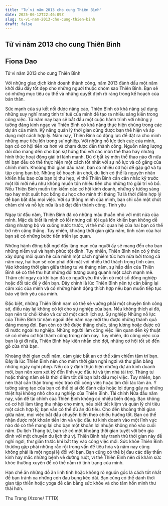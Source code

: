 ```yaml
---
title: "Tử vi năm 2013 cho cung Thiên Bình"
date: 2025-06-12T22:46:09Z
slug: tu-vi-nam-2013-cho-cung-thien-binh
draft: false
---
```


## Tử vi năm 2013 cho cung Thiên Bình

## Fiona Dao

Tử vi năm 2013 cho cung Thiên Bình​

 
Với những giao dịch kinh doanh thành công, năm 2013 đánh dấu một năm khởi đầu đầy tốt đẹp cho những người thuộc chòm sao Thiên Bình. Bạn sẽ có những mục tiêu cụ thể và những quyết định rõ ràng trong kế hoạch của bản thân.

Sức mạnh của sự kết nối được nâng cao, Thiên Bình có khả năng sử dụng những suy nghĩ mang tính trí tuệ của mình để tạo ra nhiều sáng kiến trong công việc. Từ năm nay bạn sẽ bắt đầu một cuộc hành trình với những ý tưởng đáng kinh ngạc và Thiên Bình có khả năng thực hiện chúng trong các dự án của mình. Kỹ năng quản lý thời gian cũng được bạn thể hiện và áp dụng một cách hợp lý.
Năm nay, Thiên Bình có động lực để đặt ra cho mình những mục tiêu lớn trong sự nghiệp. Với những nỗ lực tích cực của mình, bạn có cơ hội tiến xa hơn và chạm được đến thành công.
Nguồn năng lượng dồi dào mang đến cho bạn sự hứng thú với các môn thể thao hay những hình thức hoạt động giải trí lành mạnh. Dù ở bất kỳ môn thể thao nào đi nữa thì bạn đều có thể thực hiện một cách tốt nhất với sự nỗ lực và cố gắng của chính mình.
Khoảng thời gian đầu năm, bạn có nhiều cơ hội để gặp gỡ và tụ tập cùng bạn bè. Những kế hoạch ăn chơi, du lịch có thể là nguyên nhân khiến hầu bao của bạn bị thu hẹp, vì thế Thiên Bình cần cân nhắc kỹ trước một lời mời nếu như không muốn tốn nhiều tiền cho những trò giải trí vô bổ.
Nếu Thiên Bình muốn tìm kiếm các cơ hội kinh doanh, những ý tưởng sáng tạo hay một suất học bổng du học cho mình thì tháng Tư là thời điểm hợp lý để bạn bắt đầu mọi việc. Với sự thông minh của mình, bạn chỉ cần một chút chăm chỉ và nỗ lực nữa là sẽ đạt đến thành công.
Tình yêu

 ​Ngay từ đầu năm, Thiên Bình đã có những mâu thuẫn nhỏ với một nửa của mình. Mặc dù biết là mình có lỗi nhưng cái tôi quá lớn khiến bạn không dễ dàng nhượng bộ và xuống nước trước, vì thế mối quan hệ của hai bạn có thể trở nên căng thẳng. Tuy nhiên, khoảng thời gian giữa năm, tình cảm của hai bạn sẽ có những bước tiến triển lạc quan. 

Những hành động bất ngờ đầy lãng mạn của người ấy sẽ mang đến cho bạn những niềm vui và hạnh phúc tột đỉnh. Tuy nhiên, Thiên Bình nên có ý thức xây dựng mối quan hệ của mình một cách nghiêm túc hơn nữa bởi trong cả năm nay, hai bạn sẽ còn phải đối mặt với nhiều thử thách trong tình cảm. 
Vào khoảng thời gian giữa tháng tư và tháng năm, sự hấp dẫn của Thiên Bình sẽ có thể thu hút những đối tượng xung quanh một cách mạnh mẽ. Thậm chí ngay cả khi bạn đã có người yêu thì vẫn có một số đồng nghiệp hoặc đối tác để ý đến bạn. Đây chính là lúc Thiên Bình nên tự cân bằng lại cảm xúc của mình và có những hành động thích hợp nếu bạn muốn tiếp tục bảo vệ tình yêu của mình. 

Đặc biệt, những Thiên Bình nam có thể sẽ vướng phải một chuyện tình công sở, điều này lại không có lợi cho sự nghiệp của bạn. Nếu không thích ai đó, bạn nên từ chối khéo và cư xử một cách lịch sự.
Sự nghiệp
Những nỗ lực của Thiên Bình từ năm ngoái đến năm nay mới thu được những thành quả đáng mong đợi. Bạn còn có thể được thăng chức, tăng lương hoặc được cử đi nước ngoài tu nghiệp. Những người làm công việc liên quan đến kỹ thuật sẽ có nhiều cơ hội thành công trong năm nay. Tuy nhiên, dù công việc của bạn là gì đi nữa, Thiên Bình hãy kiên nhẫn chờ đợi, những cơ hội tốt sẽ đến gõ cửa nhà bạn. 

Khoảng thời gian cuối năm, cảm giác bất an có thể xâm chiếm tâm trí bạn. Đây là lúc Thiên Bình nên cho mình thời gian nghỉ ngơi và thư giãn bằng những ngày nghỉ phép.
 ​Nếu có ý định thực hiện những dự án kinh doanh mới, bạn nên xem xét kỹ đến lĩnh vực đầu tư và tìm nhà tài trợ. Tháng tư hoặc tháng năm sẽ là thời điểm tốt để bạn bắt đầu mọi việc. Tuy nhiên, bạn nên thật cẩn thận trong việc trao đổi công việc hoặc tìm đối tác làm ăn. Ý tưởng sáng tạo của bạn có thể bị ai đó đánh cắp hoặc lợi dụng gây ra những thiệt hại không nhỏ cho sự nghiệp của Thiên Bình.
Tài chính
Nửa đầu năm nay, vấn đề tài chính của Thiên Bình không có nhiều biến động. Bạn không có cơ hội làm tăng thu nhập cho mình, nếu biết tiết kiệm và quản lý chi tiêu một cách hợp lý, bạn vẫn có thể đủ ăn đủ tiêu. Cho đến khoảng thời gian giữa năm, mọi việc bắt đầu chuyển biến theo chiều hướng tốt. Bạn có thể nhận được một khoản tiền lớn và việc đầu tư kinh doanh vào một lĩnh vực nào đó có thể mang lại cho bạn một khoản lợi nhuận không nhỏ vào cuối năm.
Du lịch
Tháng tư, bạn sẽ có một khoảng thời gian tuyệt vời bên gia đình với một chuyến du lịch thú vị. Thiên Bình hãy tranh thủ thời gian này để nghỉ ngơi, thư giãn trước khi bắt tay vào công việc mới.
Sức khỏe
Thiên Bình thường gặp phải những rắc rối trong vấn đề tiêu hóa và năm nay cũng không phải là một ngoại lệ đối với bạn. Bạn cũng có thể bị đau các dây thần kinh hay mắc những bệnh về đường ruột, vì thế Thiên Bình nên đi khám sức khỏe thường xuyên để có thể nắm rõ tình trạng của mình. 

Hạn chế ăn những đồ ăn linh tinh hoặc không rõ nguồn gốc là cách tốt nhất để bạn tránh xa những cơn đau bụng kéo dài. Bạn cũng có thể dành thời gian tập thiền hoặc yoga để cân bằng sức khỏe và cho tâm hồn mình thư thái hơn.
 
Thu Trang (Xzone/ TTTĐ)